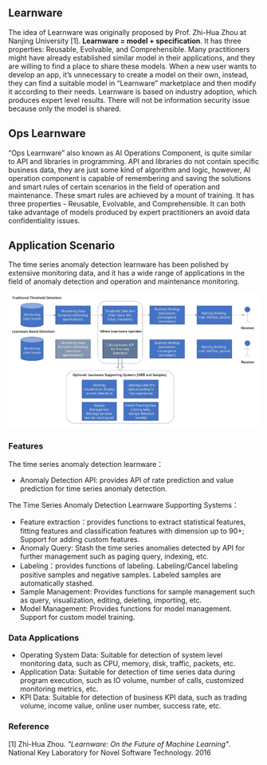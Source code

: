 ## Learnware
The idea of Learnware was originally proposed by Prof. Zhi-Hua Zhou at Nanjing University [1]. **Learnware = model + specification**. It has three properties: Reusable, Evolvable, and Comprehensible.
Many practitioners might have already established similar model in their applications, and they are willing to find a place to share these models. When a new user wants to develop an app, it’s unnecessary to create a model on their own, instead, they can find a suitable model in “Learnware” marketplace and then modify it according to their needs. Learnware is based on industry adoption, which produces expert level results. There will not be information security issue because only the model is shared.


## Ops Learnware
“Ops Learnware” also known as AI Operations Component, is quite similar to API and libraries in programming. API and libraries do not contain specific business data, they are just some kind of algorithm and logic, however, AI operation component is capable of remembering and saving the solutions and smart rules of certain scenarios in the field of operation and maintenance.
These smart rules are achieved by a mount of training. It has three properties - Reusable, Evolvable, and Comprehensible. It can both take advantage of models produced by expert practitioners an avoid data confidentiality issues.


## Application Scenario

The time series anomaly detection learnware has been polished by extensive monitoring data, and it has a wide range of applications in the field of anomaly detection and operation and maintenance monitoring.

![time_series_detector](images/time_series_detector_en.JPG)

### Features

The time series anomaly detection learnware：

* Anomaly Detection API: provides API of rate prediction and value prediction for time series anomaly detection.

The Time Series Anomaly Detection Learnware Supporting Systems：

* Feature extraction：provides functions to extract statistical features, fitting features and classification
features with dimension up to 90+; Support for adding custom features.
* Anomaly Query: Stash the time series anomalies detected by API for further management such as paging query, indexing, etc.
* Labeling：provides functions of labeling. Labeling/Cancel labeling positive samples and negative samples. Labeled samples are automatically stashed.
* Sample Management: Provides functions for sample management such as query, visualization, editing, deleting, importing, etc.
* Model Management: Provides functions for model management. Support for custom model training.


### Data Applications

* Operating System Data: Suitable for detection of system level monitoring data, such as CPU, memory, disk, traffic, packets, etc.
* Application Data: Suitable for detection of time series data during program execution, such as IO volume, number of calls, customized monitoring metrics, etc.
* KPI Data: Suitable for detection of business KPI data, such as trading volume, income value, online user number, success rate, etc.


### Reference

[1] Zhi-Hua Zhou. *"Learnware: On the Future of Machine Learning"*. National Key Laboratory for Novel Software Technology. 2016